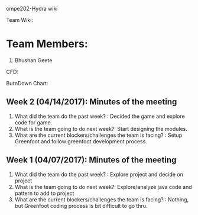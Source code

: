 cmpe202-Hydra wiki

Team Wiki:

# Team Members:
1) Bhushan Geete


CFD:

BurnDown Chart:


## Week 2 (04/14/2017): Minutes of the meeting

1. What did the team do the past week? : Decided the game and explore code for game.
2. What is the team going to do next week?: Start designing the modules.
3. What are the current blockers/challenges the team is facing? : Setup Greenfoot and follow  greenfoot development process. 

## Week 1 (04/07/2017): Minutes of the meeting

1. What did the team do the past week? : Explore project and decide on project
2. What is the team going to do next week?: Explore/analyze java code and pattern to add to project
3. What are the current blockers/challenges the team is facing? : Nothing, but Greenfoot coding process is bit difficult to go thru. 
